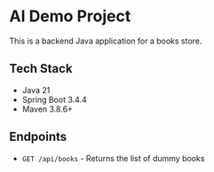 # AI Demo Project

This is a backend Java application for a books store.

## Tech Stack
- Java 21
- Spring Boot 3.4.4
- Maven 3.8.6+

## Endpoints
- `GET /api/books` - Returns the list of dummy books
